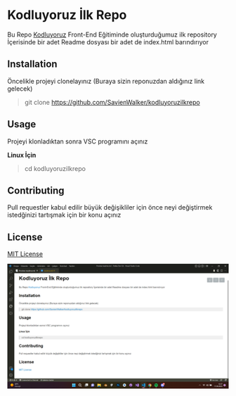 # Kodluyoruz İlk Repo

Bu Repo [Kodluyoruz](https://app.patika.dev) Front-End Eğitiminde oluşturduğumuz ilk repository İçerisinde bir adet Readme dosyası bir adet de index.html barındırıyor

## Installation

Öncelikle projeyi clonelayınız (Buraya sizin reponuzdan aldığınız link gelecek)

>git clone https://github.com/SavienWalker/kodluyoruzilkrepo

## Usage 

Projeyi klonladıktan sonra VSC programını açınız


**Linux İçin**

> cd kodluyoruzilkrepo

 ## Contributing 

 Pull requestler kabul edilir büyük değişikliler için önce neyi değiştirmek istedğinizi tartışmak için bir konu açınız

 ## License

 [MIT License](https://github.com/)


 ![Proje-SS](markdown-readme.png)
